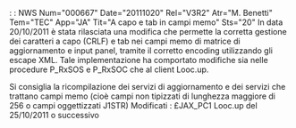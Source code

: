  :  : NWS Num="000667" Date="20111020" Rel="V3R2" Atr="M. Benetti" Tem="TEC" App="JA" Tit="A capo e tab in campi memo" Sts="20"
In data 20/10/2011 è stata rilasciata una modifica che permette la corretta gestione dei caratteri
a capo (CRLF) e tab nei campi memo di matrice di aggiornamento e input panel, tramite il corretto encoding utilizzando gli escape XML.
Tale implementazione ha comportato modifiche sia nelle procedure P_RxSOS e P_RxSOC  che al client Looc.up.

Si consiglia la ricompilazione dei servizi di aggiornamento e dei servizi che trattano campi memo (cioè campi non tipizzati di lunghezza maggiore di 256 o campi oggettizzati J1STR) 
Modificati : 
£JAX_PC1
Looc.up del 25/10/2011 o successivo
